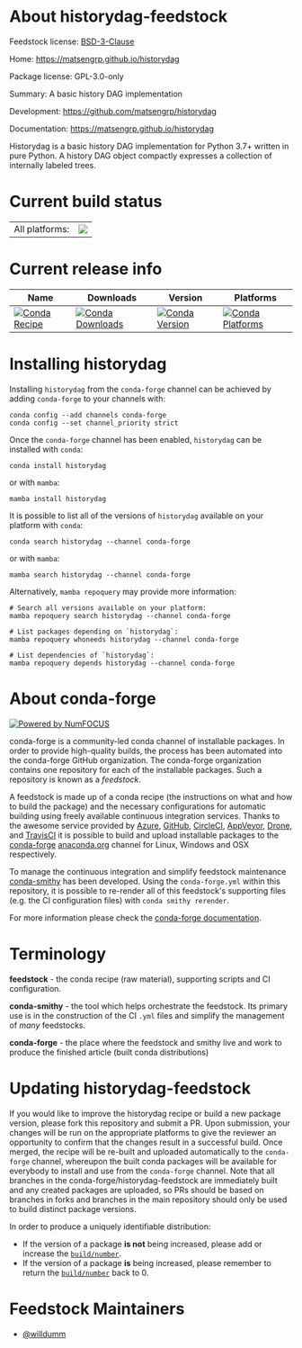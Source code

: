 About historydag-feedstock
==========================

Feedstock license: [BSD-3-Clause](https://github.com/conda-forge/historydag-feedstock/blob/main/LICENSE.txt)

Home: https://matsengrp.github.io/historydag

Package license: GPL-3.0-only

Summary: A basic history DAG implementation

Development: https://github.com/matsengrp/historydag

Documentation: https://matsengrp.github.io/historydag

Historydag is a basic history DAG implementation for Python 3.7+
written in pure Python. A history DAG object compactly expresses
a collection of internally labeled trees.


Current build status
====================


<table><tr><td>All platforms:</td>
    <td>
      <a href="https://dev.azure.com/conda-forge/feedstock-builds/_build/latest?definitionId=15602&branchName=main">
        <img src="https://dev.azure.com/conda-forge/feedstock-builds/_apis/build/status/historydag-feedstock?branchName=main">
      </a>
    </td>
  </tr>
</table>

Current release info
====================

| Name | Downloads | Version | Platforms |
| --- | --- | --- | --- |
| [![Conda Recipe](https://img.shields.io/badge/recipe-historydag-green.svg)](https://anaconda.org/conda-forge/historydag) | [![Conda Downloads](https://img.shields.io/conda/dn/conda-forge/historydag.svg)](https://anaconda.org/conda-forge/historydag) | [![Conda Version](https://img.shields.io/conda/vn/conda-forge/historydag.svg)](https://anaconda.org/conda-forge/historydag) | [![Conda Platforms](https://img.shields.io/conda/pn/conda-forge/historydag.svg)](https://anaconda.org/conda-forge/historydag) |

Installing historydag
=====================

Installing `historydag` from the `conda-forge` channel can be achieved by adding `conda-forge` to your channels with:

```
conda config --add channels conda-forge
conda config --set channel_priority strict
```

Once the `conda-forge` channel has been enabled, `historydag` can be installed with `conda`:

```
conda install historydag
```

or with `mamba`:

```
mamba install historydag
```

It is possible to list all of the versions of `historydag` available on your platform with `conda`:

```
conda search historydag --channel conda-forge
```

or with `mamba`:

```
mamba search historydag --channel conda-forge
```

Alternatively, `mamba repoquery` may provide more information:

```
# Search all versions available on your platform:
mamba repoquery search historydag --channel conda-forge

# List packages depending on `historydag`:
mamba repoquery whoneeds historydag --channel conda-forge

# List dependencies of `historydag`:
mamba repoquery depends historydag --channel conda-forge
```


About conda-forge
=================

[![Powered by
NumFOCUS](https://img.shields.io/badge/powered%20by-NumFOCUS-orange.svg?style=flat&colorA=E1523D&colorB=007D8A)](https://numfocus.org)

conda-forge is a community-led conda channel of installable packages.
In order to provide high-quality builds, the process has been automated into the
conda-forge GitHub organization. The conda-forge organization contains one repository
for each of the installable packages. Such a repository is known as a *feedstock*.

A feedstock is made up of a conda recipe (the instructions on what and how to build
the package) and the necessary configurations for automatic building using freely
available continuous integration services. Thanks to the awesome service provided by
[Azure](https://azure.microsoft.com/en-us/services/devops/), [GitHub](https://github.com/),
[CircleCI](https://circleci.com/), [AppVeyor](https://www.appveyor.com/),
[Drone](https://cloud.drone.io/welcome), and [TravisCI](https://travis-ci.com/)
it is possible to build and upload installable packages to the
[conda-forge](https://anaconda.org/conda-forge) [anaconda.org](https://anaconda.org/)
channel for Linux, Windows and OSX respectively.

To manage the continuous integration and simplify feedstock maintenance
[conda-smithy](https://github.com/conda-forge/conda-smithy) has been developed.
Using the ``conda-forge.yml`` within this repository, it is possible to re-render all of
this feedstock's supporting files (e.g. the CI configuration files) with ``conda smithy rerender``.

For more information please check the [conda-forge documentation](https://conda-forge.org/docs/).

Terminology
===========

**feedstock** - the conda recipe (raw material), supporting scripts and CI configuration.

**conda-smithy** - the tool which helps orchestrate the feedstock.
                   Its primary use is in the construction of the CI ``.yml`` files
                   and simplify the management of *many* feedstocks.

**conda-forge** - the place where the feedstock and smithy live and work to
                  produce the finished article (built conda distributions)


Updating historydag-feedstock
=============================

If you would like to improve the historydag recipe or build a new
package version, please fork this repository and submit a PR. Upon submission,
your changes will be run on the appropriate platforms to give the reviewer an
opportunity to confirm that the changes result in a successful build. Once
merged, the recipe will be re-built and uploaded automatically to the
`conda-forge` channel, whereupon the built conda packages will be available for
everybody to install and use from the `conda-forge` channel.
Note that all branches in the conda-forge/historydag-feedstock are
immediately built and any created packages are uploaded, so PRs should be based
on branches in forks and branches in the main repository should only be used to
build distinct package versions.

In order to produce a uniquely identifiable distribution:
 * If the version of a package **is not** being increased, please add or increase
   the [``build/number``](https://docs.conda.io/projects/conda-build/en/latest/resources/define-metadata.html#build-number-and-string).
 * If the version of a package **is** being increased, please remember to return
   the [``build/number``](https://docs.conda.io/projects/conda-build/en/latest/resources/define-metadata.html#build-number-and-string)
   back to 0.

Feedstock Maintainers
=====================

* [@willdumm](https://github.com/willdumm/)

